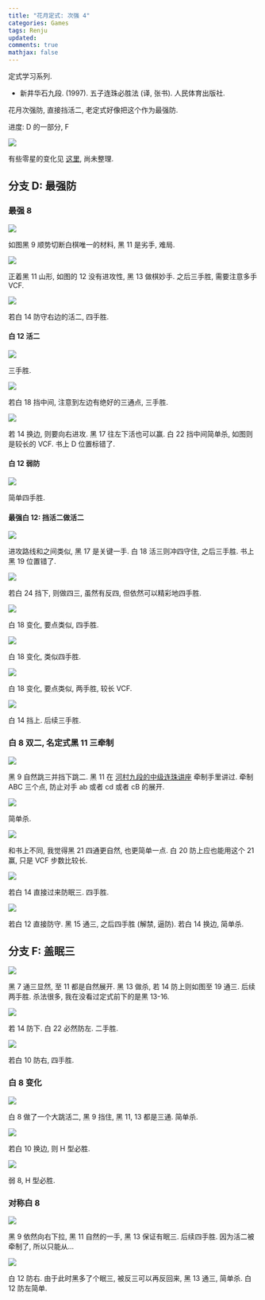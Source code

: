 ```yaml
---
title: "花月定式: 次强 4"
categories: Games
tags: Renju
updated: 
comments: true
mathjax: false
---
```


定式学习系列.

- 新井华石九段. (1997). 五子连珠必胜法 (译, 张书). 人民体育出版社.

花月次强防, 直接挡活二, 老定式好像把这个作为最强防.

<!-- more -->

进度: D 的一部分, F

![](https://shiina18.github.io/assets/posts/images/20210112100219576_11772.png)

有些零星的变化见 [这里](https://www.zhihu.com/question/267273167/answer/323472412), 尚未整理.

## 分支 D: 最强防

### 最强 8

![](https://shiina18.github.io/assets/posts/images/20210112100623539_23534.png)

如图黑 9 顺势切断白棋唯一的材料, 黑 11 是劣手, 难局.

![](https://shiina18.github.io/assets/posts/images/20210112101601078_11947.png)

正着黑 11 山形, 如图的 12 没有进攻性, 黑 13 做棋妙手. 之后三手胜, 需要注意多手 VCF.

![](https://shiina18.github.io/assets/posts/images/20210112101943990_25962.png)

若白 14 防守右边的活二, 四手胜.

#### 白 12 活二

![](https://shiina18.github.io/assets/posts/images/20210112102233491_30302.png)

三手胜.

![](https://shiina18.github.io/assets/posts/images/20210112102445349_24284.png)

若白 18 挡中间, 注意到左边有绝好的三通点, 三手胜.

![](https://shiina18.github.io/assets/posts/images/20210112103435057_25220.png)

若 14 换边, 则要向右进攻. 黑 17 往左下活也可以赢. 白 22 挡中间简单杀, 如图则是较长的 VCF. 书上 D 位置标错了.

#### 白 12 弱防

![](https://shiina18.github.io/assets/posts/images/20210112104342625_12949.png)

简单四手胜.

#### 最强白 12: 挡活二做活二

![](https://shiina18.github.io/assets/posts/images/20210112104906162_14835.png)

进攻路线和之间类似, 黑 17 是关键一手. 白 18 活三则冲四守住, 之后三手胜. 书上黑 19 位置错了.

![](https://shiina18.github.io/assets/posts/images/20210112105218718_25366.png)

若白 24 挡下, 则做四三, 虽然有反四, 但依然可以精彩地四手胜.

![](https://shiina18.github.io/assets/posts/images/20210112105533282_23816.png)

白 18 变化, 要点类似, 四手胜.

![](https://shiina18.github.io/assets/posts/images/20210112105853695_6551.png)

白 18 变化, 类似四手胜.

![](https://shiina18.github.io/assets/posts/images/20210112105742027_487.png)

白 18 变化, 要点类似, 两手胜, 较长 VCF.

![](https://shiina18.github.io/assets/posts/images/20210112110120832_31951.png)

白 14 挡上. 后续三手胜.

### 白 8 双二, 名定式黑 11 三牵制

![](https://shiina18.github.io/assets/posts/images/20210113115043673_3690.png)

黑 9 自然跳三并挡下跳二. 黑 11 在 [河村九段的中级连珠讲座](https://shiina18.github.io/games/2020/11/13/renju-kouza-intermediate/) 牵制手里讲过. 牵制 ABC 三个点, 防止对手 ab 或者 cd 或者 cB 的展开.

![](https://shiina18.github.io/assets/posts/images/20210113115441945_20981.png)

简单杀.

![](https://shiina18.github.io/assets/posts/images/20210113120650453_24368.png)

和书上不同, 我觉得黑 21 四通更自然, 也更简单一点. 白 20 防上应也能用这个 21 赢, 只是 VCF 步数比较长.

![](https://shiina18.github.io/assets/posts/images/20210113121225680_4451.png)

若白 14 直接过来防眠三. 四手胜.

![](https://shiina18.github.io/assets/posts/images/20210113121441993_10326.png)

若白 12 直接防守. 黑 15 通三, 之后四手胜 (解禁, 逼防). 若白 14 换边, 简单杀.

## 分支 F: 盖眠三

![](https://shiina18.github.io/assets/posts/images/20210113122703579_23497.png)

黑 7 通三显然, 至 11 都是自然展开. 黑 13 做杀, 若 14 防上则如图至 19 通三. 后续两手胜. 杀法很多, 我在没看过定式前下的是黑 13-16.

![](https://shiina18.github.io/assets/posts/images/20210113123325369_5561.png)

若 14 防下. 白 22 必然防左. 二手胜.

![](https://shiina18.github.io/assets/posts/images/20210113124114657_29570.png)

若白 10 防右, 四手胜.

### 白 8 变化

![](https://shiina18.github.io/assets/posts/images/20210114153712328_975.png)

白 8 做了一个大跳活二, 黑 9 挡住, 黑 11, 13 都是三通. 简单杀.

![](https://shiina18.github.io/assets/posts/images/20210114154209065_15467.png)

若白 10 换边, 则 H 型必胜.

![](https://shiina18.github.io/assets/posts/images/20210114154534155_31160.png)

弱 8, H 型必胜.

### 对称白 8

![](https://shiina18.github.io/assets/posts/images/20210114155335022_6533.png)

黑 9 依然向右下拉, 黑 11 自然的一手, 黑 13 保证有眠三. 后续四手胜. 因为活二被牵制了, 所以只能从...

![](https://shiina18.github.io/assets/posts/images/20210114160202578_2800.png)

白 12 防右. 由于此时黑多了个眠三, 被反三可以再反回来, 黑 13 通三, 简单杀. 白 12 防左简单.